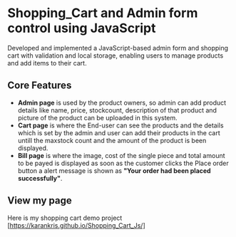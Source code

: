 # Shopping_Cart and Admin form control using JavaScript
   Developed and implemented a JavaScript-based admin form and shopping cart with validation and local storage, enabling users to manage products and add items to their cart.

## Core Features
- **Admin page** is used by the product owners, so admin can add product details like name, price, stockcount, description of that product and picture of the product can be uploaded in this system.
-  **Cart page** is where the End-user can see the products and the details which is set by the admin and user can add their products in the cart untill the maxstock count and the amount of the product is been displayed.
-  **Bill page** is where the image, cost of the single piece and total amount to be payed is displayed as soon as the customer clicks the Place order button a alert message is shown as **"Your order had been placed successfully"**.

 ## View my page
 Here is my shopping cart demo project [https://karankris.github.io/Shopping_Cart_Js/]
